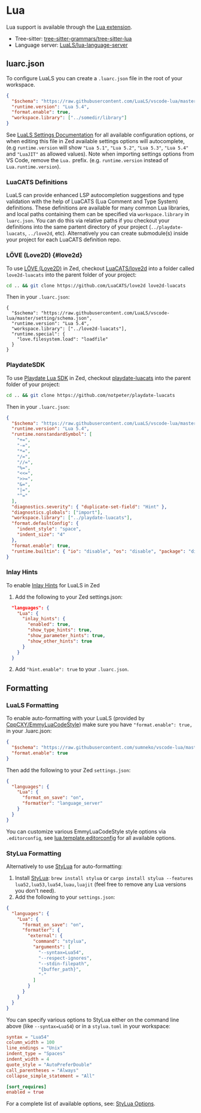 # Lua

Lua support is available through the [Lua extension](https://github.com/zed-extensions/lua).

- Tree-sitter: [tree-sitter-grammars/tree-sitter-lua](https://github.com/tree-sitter-grammars/tree-sitter-lua)
- Language server: [LuaLS/lua-language-server](https://github.com/LuaLS/lua-language-server)

## luarc.json

To configure LuaLS you can create a `.luarc.json` file in the root of your workspace.

```json [settings]
{
  "$schema": "https://raw.githubusercontent.com/LuaLS/vscode-lua/master/setting/schema.json",
  "runtime.version": "Lua 5.4",
  "format.enable": true,
  "workspace.library": ["../somedir/library"]
}
```

See [LuaLS Settings Documentation](https://luals.github.io/wiki/settings/) for all available configuration options, or when editing this file in Zed available settings options will autocomplete, (e.g `runtime.version` will show `"Lua 5.1"`, `"Lua 5.2"`, `"Lua 5.3"`, `"Lua 5.4"` and `"LuaJIT"` as allowed values). Note when importing settings options from VS Code, remove the `Lua.` prefix. (e.g. `runtime.version` instead of `Lua.runtime.version`).

### LuaCATS Definitions

LuaLS can provide enhanced LSP autocompletion suggestions and type validation with the help of LuaCATS (Lua Comment and Type System) definitions. These definitions are available for many common Lua libraries, and local paths containing them can be specified via `workspace.library` in `luarc.json`. You can do this via relative paths if you checkout your definitions into the same partent directory of your project (`../playdate-luacats`, `../love2d`, etc). Alternatively you can create submodule(s) inside your project for each LuaCATS definition repo.

### LÖVE (Love2D) {#love2d}

To use [LÖVE (Love2D)](https://love2d.org/) in Zed, checkout [LuaCATS/love2d](https://github.com/LuaCATS/love2d) into a folder called `love2d-luacats` into the parent folder of your project:

```sh
cd .. && git clone https://github.com/LuaCATS/love2d love2d-luacats
```

Then in your `.luarc.json`:

```
{
  "$schema": "https://raw.githubusercontent.com/LuaLS/vscode-lua/master/setting/schema.json",
  "runtime.version": "Lua 5.4",
  "workspace.library": ["../love2d-luacats"],
  "runtime.special": {
    "love.filesystem.load": "loadfile"
  }
}
```

### PlaydateSDK

To use [Playdate Lua SDK](https://play.date/dev/) in Zed, checkout [playdate-luacats](https://github.com/notpeter/playdate-luacats) into the parent folder of your project:

```sh
cd .. && git clone https://github.com/notpeter/playdate-luacats
```

Then in your `.luarc.json`:

```json [settings]
{
  "$schema": "https://raw.githubusercontent.com/LuaLS/vscode-lua/master/setting/schema.json",
  "runtime.version": "Lua 5.4",
  "runtime.nonstandardSymbol": [
    "+=",
    "-=",
    "*=",
    "/=",
    "//=",
    "%=",
    "<<=",
    ">>=",
    "&=",
    "|=",
    "^="
  ],
  "diagnostics.severity": { "duplicate-set-field": "Hint" },
  "diagnostics.globals": ["import"],
  "workspace.library": ["../playdate-luacats"],
  "format.defaultConfig": {
    "indent_style": "space",
    "indent_size": "4"
  },
  "format.enable": true,
  "runtime.builtin": { "io": "disable", "os": "disable", "package": "disable" }
}
```

### Inlay Hints

To enable [Inlay Hints](../configuring-languages.md#inlay-hints) for LuaLS in Zed

1. Add the following to your Zed settings.json:

```json [settings]
  "languages": {
    "Lua": {
      "inlay_hints": {
        "enabled": true,
        "show_type_hints": true,
        "show_parameter_hints": true,
        "show_other_hints": true
      }
    }
  }
```

2. Add `"hint.enable": true` to your `.luarc.json`.

## Formatting

### LuaLS Formatting

To enable auto-formatting with your LuaLS (provided by [CppCXY/EmmyLuaCodeStyle](https://github.com/CppCXY/EmmyLuaCodeStyle)) make sure you have `"format.enable": true,` in your .luarc.json:

```json [settings]
{
  "$schema": "https://raw.githubusercontent.com/sumneko/vscode-lua/master/setting/schema.json",
  "format.enable": true
}
```

Then add the following to your Zed `settings.json`:

```json [settings]
{
  "languages": {
    "Lua": {
      "format_on_save": "on",
      "formatter": "language_server"
    }
  }
}
```

You can customize various EmmyLuaCodeStyle style options via `.editorconfig`, see [lua.template.editorconfig](https://github.com/CppCXY/EmmyLuaCodeStyle/blob/master/lua.template.editorconfig) for all available options.

### StyLua Formatting

Alternatively to use [StyLua](https://github.com/JohnnyMorganz/StyLua) for auto-formatting:

1. Install [StyLua](https://github.com/JohnnyMorganz/StyLua): `brew install stylua` or `cargo install stylua --features lua52,lua53,lua54,luau,luajit` (feel free to remove any Lua versions you don't need).
2. Add the following to your `settings.json`:

```json [settings]
{
  "languages": {
    "Lua": {
      "format_on_save": "on",
      "formatter": {
        "external": {
          "command": "stylua",
          "arguments": [
            "--syntax=Lua54",
            "--respect-ignores",
            "--stdin-filepath",
            "{buffer_path}",
            "-"
          ]
        }
      }
    }
  }
}
```

You can specify various options to StyLua either on the command line above (like `--syntax=Lua54`) or in a `stylua.toml` in your workspace:

```toml
syntax = "Lua54"
column_width = 100
line_endings = "Unix"
indent_type = "Spaces"
indent_width = 4
quote_style = "AutoPreferDouble"
call_parentheses = "Always"
collapse_simple_statement = "All"

[sort_requires]
enabled = true
```

For a complete list of available options, see: [StyLua Options](https://github.com/JohnnyMorganz/StyLua?tab=readme-ov-file#options).

